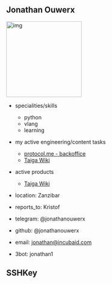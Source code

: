 ## Jonathan Ouwerx


<img src="img/jonathanouwerx.jpg" alt="img" width=200px />

- specialities/skills
  - python
  - vlang
  - learning
- my active engineering/content tasks
  - [protocol.me - backoffice](https://github.com/freeflowuniverse/protocolme)
  - [Taiga Wiki](https://github.com/freeflowuniverse/taiga_play)
- active products
  - [Taiga Wiki](https://github.com/freeflowuniverse/taiga_play)
- location: Zanzibar
- reports_to: Kristof

- telegram: @jonathanouwerx
- github: @jonathanouwerx
- email: jonathan@incubaid.com
- 3bot: jonathan1

## SSHKey

```bash

```
